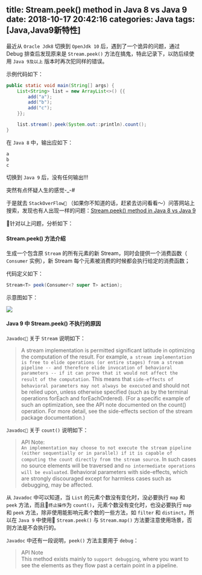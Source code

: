 title: Stream.peek() method in Java 8 vs Java 9
date: 2018-10-17 20:42:16
categories: Java
tags: [Java,Java9新特性]
---
最近从 `Oracle Jdk8` 切换到 `OpenJdk 10` 后，遇到了一个诡异的问题，通过 Debug 排查后发现原来是 `Stream.peek()` 方法在搞鬼，特此记录下，以防后续使用 `Java 9及以上` 版本时再次犯同样的错误。

示例代码如下：

```java
public static void main(String[] args) {
    List<String> list = new ArrayList<>() {{
        add("a");
        add("b");
        add("c");
    }};

    list.stream().peek(System.out::println).count();
}
```

在 `Java 8` 中，输出应如下：

```java
a
b
c
```

切换到 `Java 9` 后，没有任何输出!!!

突然有点怀疑人生的感觉-_-#

<!--more-->

于是就去 `StackOverFlow` （如果你不知道的话，赶紧去访问看看～）问答网站上搜索，发现也有人出现一样的问题：[Stream.peek() method in Java 8 vs Java 9](https://stackoverflow.com/questions/48221783/stream-peek-method-in-java-8-vs-java-9)

针对以上问题，分析如下：

#### Stream.peek() 方法介绍

生成一个包含原 `Stream` 的所有元素的新 Stream，同时会提供一个消费函数（ `Consumer` 实例），新 Stream 每个元素被消费的时候都会执行给定的消费函数；

代码定义如下：

```java
Stream<T> peek(Consumer<? super T> action);
```

示意图如下：

![](https://p1-jj.byteimg.com/tos-cn-i-t2oaga2asx/gold-user-assets/2018/2/8/16175d1f567a2012~tplv-t2oaga2asx-jj-mark:3024:0:0:0:q75.awebp)

#### Java 9 中 Stream.peek() 不执行的原因

`Javadoc` 关于 `Stream` 说明如下：

>A stream implementation is permitted significant latitude in optimizing the computation of the result. For example, `a stream implementation is free to elide operations (or entire stages) from a stream pipeline -- and therefore elide invocation of behavioral parameters -- if it can prove that it would not affect the result of the computation`. This means that `side-effects of behavioral parameters may not always be executed` and should not be relied upon, unless otherwise specified (such as by the terminal operations forEach and forEachOrdered). (For a specific example of such an optimization, see the API note documented on the count() operation. For more detail, see the side-effects section of the stream package documentation.)

`Javadoc` 关于 `count()` 说明如下：
>API Note:<br>
`An implementation may choose to not execute the stream pipeline (either sequentially or in parallel) if it is capable of computing the count directly from the stream source`. In such cases no source elements will be traversed and `no intermediate operations will be evaluated`. Behavioral parameters with side-effects, which are strongly discouraged except for harmless cases such as debugging, may be affected. 

从 `Javadoc` 中可以知道，当 `List` 的元素个数没有变化时，没必要执行 `map` 和 `peek` 方法，而且`终止操作`为 `count()`，元素个数没有变化时，也没必要执行 `map` 和 `peek` 方法，除非使用能影响元素个数的一些方法，如 `filter` 和 `distinct`，所以在 `Java 9` 中使用 `Stream.peek()` 与 `Stream.map()` 方法要注意使用场景，否则方法是不会执行的。

`Javadoc` 中还有一段说明，`peek()` 方法主要用于 `debug`：

>API Note <br>This method exists mainly to `support debugging`, where you want to see the elements as they flow past a certain point in a pipeline.